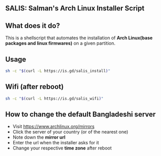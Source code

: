 ## SALIS: Salman's Arch Linux Installer Script

## What does it do?

This is a shellscript that automates the installation of **Arch Linux(base packages and linux firmwares)** on a given partition.

## Usage

```sh
sh -c "$(curl -L https://is.gd/salis_install)"
```

## Wifi (after reboot)

```sh
sh -c "$(curl -L https://is.gd/salis_wifi)"
```

## How to change the default Bangladeshi server

-  Visit https://www.archlinux.org/mirrors
-  Click the server of your country (or of the nearest one)
-  Note down the **mirror url**
-  Enter the url when the installer asks for it
-  Change your respective **time zone** after reboot
